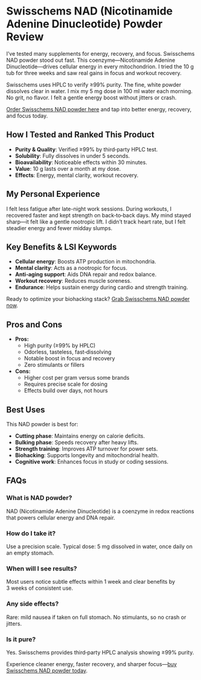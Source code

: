 <div class="product-review">
  <h1>Swisschems NAD (Nicotinamide Adenine Dinucleotide) Powder Review</h1>

  <p>I’ve tested many supplements for energy, recovery, and focus. Swisschems NAD powder stood out fast. This coenzyme—Nicotinamide Adenine Dinucleotide—drives cellular energy in every mitochondrion. I tried the 10 g tub for three weeks and saw real gains in focus and workout recovery.</p>

  <p>Swisschems uses HPLC to verify ≥99% purity. The fine, white powder dissolves clear in water. I mix my 5 mg dose in 100 ml water each morning. No grit, no flavor. I felt a gentle energy boost without jitters or crash.</p>

  <p><a href="https://swisschems.is/product/nad-nicotinamide-adenine-dinucleotide-powder-10-grams/ref/277/?campaign=github" target="_blank" rel="nofollow">Order Swisschems NAD powder here</a> and tap into better energy, recovery, and focus today.</p>
  
  <h2>How I Tested and Ranked This Product</h2>
  <ul>
    <li><strong>Purity &amp; Quality</strong>: Verified ≥99% by third‑party HPLC test.</li>
    <li><strong>Solubility</strong>: Fully dissolves in under 5 seconds.</li>
    <li><strong>Bioavailability</strong>: Noticeable effects within 30 minutes.</li>
    <li><strong>Value</strong>: 10 g lasts over a month at my dose.</li>
    <li><strong>Effects</strong>: Energy, mental clarity, workout recovery.</li>
  </ul>

  <h2>My Personal Experience</h2>
  <p>I felt less fatigue after late-night work sessions. During workouts, I recovered faster and kept strength on back‑to‑back days. My mind stayed sharp—it felt like a gentle nootropic lift. I didn’t track heart rate, but I felt steadier energy and fewer midday slumps.</p>

  <h2>Key Benefits &amp; LSI Keywords</h2>
  <ul>
    <li><strong>Cellular energy</strong>: Boosts ATP production in mitochondria.</li>
    <li><strong>Mental clarity</strong>: Acts as a nootropic for focus.</li>
    <li><strong>Anti‑aging support</strong>: Aids DNA repair and redox balance.</li>
    <li><strong>Workout recovery</strong>: Reduces muscle soreness.</li>
    <li><strong>Endurance</strong>: Helps sustain energy during cardio and strength training.</li>
  </ul>
  
  <p>Ready to optimize your biohacking stack? <a href="https://swisschems.is/product/nad-nicotinamide-adenine-dinucleotide-powder-10-grams/ref/277/?campaign=github" target="_blank" rel="nofollow">Grab Swisschems NAD powder now</a>.</p>

  <h2>Pros and Cons</h2>
  <ul>
    <li><strong>Pros:</strong>
      <ul>
        <li>High purity (≥99% by HPLC)</li>
        <li>Odorless, tasteless, fast‑dissolving</li>
        <li>Notable boost in focus and recovery</li>
        <li>Zero stimulants or fillers</li>
      </ul>
    </li>
    <li><strong>Cons:</strong>
      <ul>
        <li>Higher cost per gram versus some brands</li>
        <li>Requires precise scale for dosing</li>
        <li>Effects build over days, not hours</li>
      </ul>
    </li>
  </ul>

  <h2>Best Uses</h2>
  <p>This NAD powder is best for:</p>
  <ul>
    <li><strong>Cutting phase</strong>: Maintains energy on calorie deficits.</li>
    <li><strong>Bulking phase</strong>: Speeds recovery after heavy lifts.</li>
    <li><strong>Strength training</strong>: Improves ATP turnover for power sets.</li>
    <li><strong>Biohacking</strong>: Supports longevity and mitochondrial health.</li>
    <li><strong>Cognitive work</strong>: Enhances focus in study or coding sessions.</li>
  </ul>

  <h2>FAQs</h2>
  
  <h3>What is NAD powder?</h3>
  <p>NAD (Nicotinamide Adenine Dinucleotide) is a coenzyme in redox reactions that powers cellular energy and DNA repair.</p>
  
  <h3>How do I take it?</h3>
  <p>Use a precision scale. Typical dose: 5 mg dissolved in water, once daily on an empty stomach.</p>
  
  <h3>When will I see results?</h3>
  <p>Most users notice subtle effects within 1 week and clear benefits by 3 weeks of consistent use.</p>
  
  <h3>Any side effects?</h3>
  <p>Rare: mild nausea if taken on full stomach. No stimulants, so no crash or jitters.</p>
  
  <h3>Is it pure?</h3>
  <p>Yes. Swisschems provides third‑party HPLC analysis showing ≥99% purity.</p>
  
  <p>Experience cleaner energy, faster recovery, and sharper focus—<a href="https://swisschems.is/product/nad-nicotinamide-adenine-dinucleotide-powder-10-grams/ref/277/?campaign=github" target="_blank" rel="nofollow">buy Swisschems NAD powder today</a>.</p>
</div>
